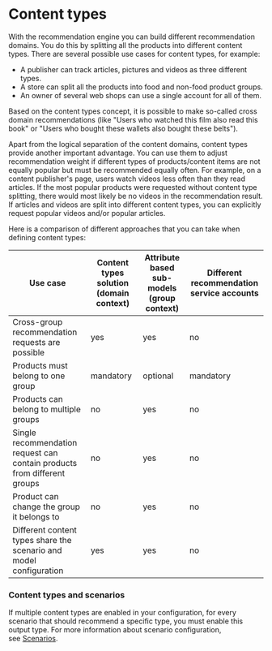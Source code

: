# Content types

With the recommendation engine you can build different recommendation domains. 
You do this by splitting all the products into different content types. 
There are several possible use cases for content types, for example:

- A publisher can track articles, pictures and videos as three different types.
- A store can split all the products into food and non-food product groups.
- An owner of several web shops can use a single account for all of them.

Based on the content types concept, it is possible to make so-called cross domain recommendations (like 
"Users who watched this film also read this book" or 
"Users who bought these wallets also bought these belts").

Apart from the logical separation of the content domains, content types provide another 
important advantage. 
You can use them to adjust recommendation weight if different types of products/content items 
are not equally popular but must be recommended equally often. 
For example, on a content publisher's page, users watch videos less often than they read articles. 
If the most popular products were requested without content type splitting, 
there would most likely be no videos in the recommendation result. 
If articles and videos are split into different content types, you can explicitly request 
popular videos and/or popular articles.

Here is a comparison of different approaches that you can take when defining content types:

|Use case|Content types solution (domain context)|Attribute based sub-models (group context)|Different recommendation service accounts|
|---|---|---|---|
|Cross-group recommendation requests are possible|yes|yes|no|
|Products must belong to one group|mandatory|optional|mandatory|
|Products can belong to multiple groups|no|yes|no|
|Single recommendation request can contain products from different groups|no|yes|no|
|Product can change the group it belongs to|no|yes|no|
|Different content types share the scenario and model configuration|yes|yes|no|

### Content types and scenarios

If multiple content types are enabled in your configuration, for every scenario that 
should recommend a specific type, you must enable this output type.
For more information about scenario configuration, see [Scenarios](scenarios.md).
